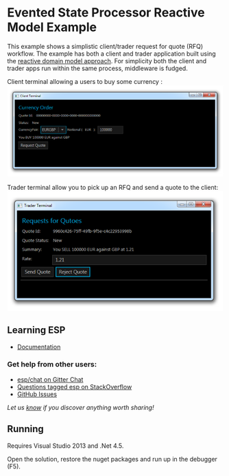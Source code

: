 # Evented State Processor Reactive Model Example

This example shows a simplistic client/trader request for quote (RFQ) workflow.
The example has both a client and trader application built using the [reactive domain model approach](http://esp.readthedocs.org/en/latest/modeling-approaches/reactive-domain-model.html).
For simplicity both the client and trader apps run within the same process, middleware is fudged.

Client terminal allowing a users to buy some currency :
![Client terminal](doco/client.png)

Trader terminal allow you to pick up an RFQ and send a quote to the client:
![Trader terminal](doco/trader.png)

## Learning ESP

- [Documentation](http://esp.readthedocs.org/en/latest/)

### Get help from other users:

- [esp/chat on Gitter Chat](https://gitter.im/esp/chat)
- [Questions tagged esp on StackOverflow](http://stackoverflow.com/questions/tagged/esp)
- [GitHub Issues](https://github.com/esp/esp-net/issues)

*Let us [know](https://github.com/esp/esp-net/issues) if you discover anything worth sharing!*

## Running

Requires Visual Studio 2013 and .Net 4.5. 

Open the solution, restore the nuget packages and run up in the debugger (F5).